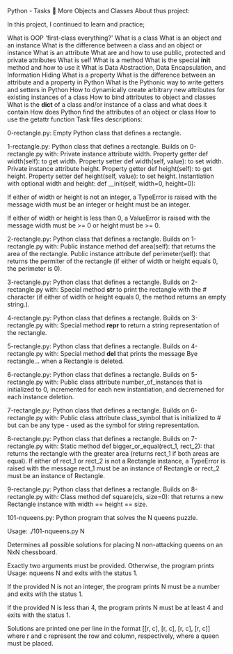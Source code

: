 Python - Tasks 📃 More Objects and Classes About thus project:

In this project, I continued to learn and practice;

What is OOP
'first-class everything?'
What is a class
What is an object and an instance
What is the difference between a class and an object or instance
What is an attribute
What are and how to use public, protected and private attributes
What is self
What is a method
What is the special __init__ method and how to use it
What is Data Abstraction, Data Encapsulation, and Information Hiding
What is a property
What is the difference between an attribute and a property in Python
What is the Pythonic way to write getters and setters in Python
How to dynamically create arbitrary new attributes for existing instances of a class
How to bind attributes to object and classes
What is the __dict__ of a class and/or instance of a class and what does it contain
How does Python find the attributes of an object or class
How to use the getattr function
Task files descriptions:

0-rectangle.py: Empty Python class that defines a rectangle.

1-rectangle.py: Python class that defines a rectangle. Builds on 0-rectangle.py with:
    Private instance attribute width.
    Property getter def width(self): to get width.
    Property setter def width(self, value): to set width.
    Private instance attribute height.
    Property getter def height(self): to get height.
    Property setter def height(self, value): to set height.
    Instantiation with optional width and height: def __init(self, width=0, height=0):

If either of width or height is not an integer, a TypeError is raised with the message width must be an integer or height must be an integer.

If either of width or height is less than 0, a ValueError is raised with the message width must be >= 0 or height must be >= 0.

2-rectangle.py: Python class that defines a rectangle. Builds on 1-rectangle.py with:
    Public instance method def area(self): that returns the area of the rectangle.
    Public instance attribute def perimeter(self): that returns the permiter of the rectangle (if either of width or height equals 0, the perimeter is 0).

3-rectangle.py: Python class that defines a rectangle. Builds on 2-rectangle.py with:
    Special method __str__ to print the rectangle with the # character (if either of width or height equals 0, the method returns an empty string.).

4-rectangle.py: Python class that defines a rectangle. Builds on 3-rectangle.py with:
    Special method __repr__ to return a string representation of the rectangle.

5-rectangle.py: Python class that defines a rectangle. Builds on 4-rectangle.py with:
    Special method __del__ that prints the message Bye rectangle... when a Rectangle is deleted.

6-rectangle.py: Python class that defines a rectangle. Builds on 5-rectangle.py with:
    Public class attribute number_of_instances that is initialized to 0, incremented for each new instantiation, and decremened for each instance deletion.

7-rectangle.py: Python class that defines a rectangle. Builds on 6-rectangle.py with:
    Public class attribute class_symbol that is initialized to # but can be any type - used as the symbol for string representation.

8-rectangle.py: Python class that defines a rectangle. Builds on 7-rectangle.py with:
    Static method def bigger_or_equal(rect_1, rect_2): that returns the rectangle with the greater area (returns rect_1 if both areas are equal).
    If either of rect_1 or rect_2 is not a Rectangle instance, a TypeError is raised with the message rect_1 must be an instance of Rectangle or rect_2 must be an instance of Rectangle.

9-rectangle.py: Python class that defines a rectangle. Builds on 8-rectangle.py with:
    Class method def square(cls, size=0): that returns a new Rectangle instance with width == height == size.

101-nqueens.py: Python program that solves the N queens puzzle.

Usage: ./101-nqueens.py N

Determines all possible solutions for placing N non-attacking queens on an NxN chessboard.

Exactly two arguments must be provided. Otherwise, the program prints Usage: nqueens N and exits with the status 1.

If the provided N is not an integer, the program prints N must be a   number and exits with the status 1.

If the provided N is less than 4, the program prints N must be at least   4 and exits with the status 1.

Solutions are printed one per line in the format [[r, c], [r, c], [r, c],   [r, c]] where r and c represent the row and column, respectively, where a queen must be placed.

